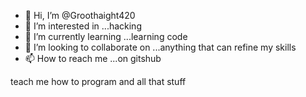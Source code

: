 - 👋 Hi, I’m @Groothaight420
- 👀 I’m interested in ...hacking 
- 🌱 I’m currently learning ...learning code
- 💞️ I’m looking to collaborate on ...anything that can refine my skills
- 📫 How to reach me ...on gitshub

<!---
Groothaight420/Groothaight420 is a ✨ special ✨ repository because its `README.md` (this file) appears on your GitHub profile.
You can click the Preview link to take a look at your changes.
--->teach me how to program and all that stuff
